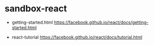 # sandbox-react

* getting-started.html
  https://facebook.github.io/react/docs/getting-started.html

* react-tutorial
  https://facebook.github.io/react/docs/tutorial.html
